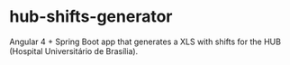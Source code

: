 # hub-shifts-generator
Angular 4 + Spring Boot app that generates a XLS with shifts for the HUB (Hospital Universitário de Brasília).
